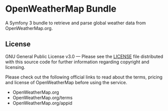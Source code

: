 OpenWeatherMap Bundle
=====================

A Symfony 3 bundle to retrieve and parse global weather data from OpenWeatherMap.org.

License
-------

GNU General Public License v3.0 — Please see the [LICENSE](LICENSE) file distributed with this source code for further information regarding copyright and licensing.

Please check out the following official links to read about the terms, pricing and license of OpenWeatherMap before using the service.

* OpenWeatherMap.org
* OpenWeatherMap.org/terms
* OpenWeatherMap.org/appid
